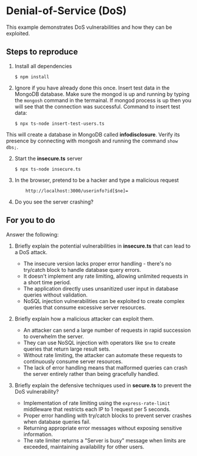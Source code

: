 # Denial-of-Service (DoS)

This example demonstrates DoS vulnerabilities and how they can be exploited.

## Steps to reproduce

1. Install all dependencies

    `$ npm install`

2. Ignore if you have already done this once. Insert test data in the MongoDB database. Make sure the mongod is up and running by typing the `mongosh` command in the termainal. If mongod process is up then you will see that the connection was successful. Command to insert test data:

    `$ npx ts-node insert-test-users.ts`

This will create a database in MongoDB called __infodisclosure__. Verify its presence by connecting with mongosh and running the command `show dbs;`.

2. Start the **insecure.ts** server

    `$ npx ts-node insecure.ts`

3. In the browser, pretend to be a hacker and type a malicious request

    ```
        http://localhost:3000/userinfo?id[$ne]=
    ```

4. Do you see the server crashing?

## For you to do

Answer the following:

1. Briefly explain the potential vulnerabilities in **insecure.ts** that can lead to a DoS attack.
   - The insecure version lacks proper error handling - there's no try/catch block to handle database query errors.
   - It doesn't implement any rate limiting, allowing unlimited requests in a short time period.
   - The application directly uses unsanitized user input in database queries without validation.
   - NoSQL injection vulnerabilities can be exploited to create complex queries that consume excessive server resources.

2. Briefly explain how a malicious attacker can exploit them.
   - An attacker can send a large number of requests in rapid succession to overwhelm the server.
   - They can use NoSQL injection with operators like `$ne` to create queries that return large result sets.
   - Without rate limiting, the attacker can automate these requests to continuously consume server resources.
   - The lack of error handling means that malformed queries can crash the server entirely rather than being gracefully handled.

3. Briefly explain the defensive techniques used in **secure.ts** to prevent the DoS vulnerability?
   - Implementation of rate limiting using the `express-rate-limit` middleware that restricts each IP to 1 request per 5 seconds.
   - Proper error handling with try/catch blocks to prevent server crashes when database queries fail.
   - Returning appropriate error messages without exposing sensitive information.
   - The rate limiter returns a "Server is busy" message when limits are exceeded, maintaining availability for other users.